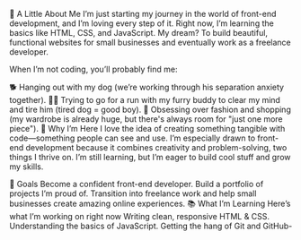 🌱 A Little About Me
I’m just starting my journey in the world of front-end development, and I’m loving every step of it. Right now, I’m learning the basics like HTML, CSS, and JavaScript. My dream? To build beautiful, functional websites for small businesses and eventually work as a freelance developer.

When I’m not coding, you’ll probably find me:

🐕 Hanging out with my dog (we’re working through his separation anxiety together).
🏃‍♀️ Trying to go for a run with my furry buddy to clear my mind and tire him (tired dog = good boy).
👗 Obsessing over fashion and shopping (my wardrobe is already huge, but there's always room for "just one more piece").
🌟 Why I’m Here
I love the idea of creating something tangible with code—something people can see and use. I’m especially drawn to front-end development because it combines creativity and problem-solving, two things I thrive on. I’m still learning, but I’m eager to build cool stuff and grow my skills.

🎯 Goals
Become a confident front-end developer.
Build a portfolio of projects I’m proud of.
Transition into freelance work and help small businesses create amazing online experiences.
📚 What I’m Learning
Here’s what I’m working on right now
Writing clean, responsive HTML & CSS.
Understanding the basics of JavaScript.
Getting the hang of Git and GitHub- 
<!---
K4tF0/K4tF0 is a ✨ special ✨ repository because its `README.md` (this file) appears on your GitHub profile.
You can click the Preview link to take a look at your changes.
--->
